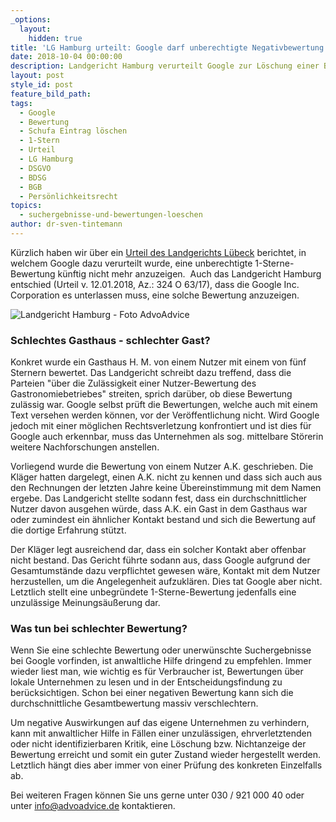 ```yaml
---
_options:
  layout:
    hidden: true
title: 'LG Hamburg urteilt: Google darf unberechtigte Negativbewertung nicht anzeigen'
date: 2018-10-04 00:00:00
description: Landgericht Hamburg verurteilt Google zur Löschung einer Bewertung
layout: post
style_id: post
feature_bild_path:
tags:
  - Google
  - Bewertung
  - Schufa Eintrag löschen
  - 1-Stern
  - Urteil
  - LG Hamburg
  - DSGVO
  - BDSG
  - BGB
  - Persönlichkeitsrecht
topics:
  - suchergebnisse-und-bewertungen-loeschen
author: dr-sven-tintemann
---
```


Kürzlich haben wir über ein [Urteil des Landgerichts Lübeck](https://advoadvice.de/blog/lg-l%C3%BCbeck-verurteilt-google-unberechtigte-1-sterne-bewertung-darf-nicht-angezeigt-werden/) berichtet, in welchem Google dazu verurteilt wurde, eine unberechtigte 1-Sterne-Bewertung künftig nicht mehr anzuzeigen.  Auch das Landgericht Hamburg entschied (Urteil v. 12.01.2018, Az.: 324 O 63/17), dass die Google Inc. Corporation es unterlassen muss, eine solche Bewertung anzuzeigen.

![Landgericht Hamburg - Foto AdvoAdvice](/uploads/lg-hamburg-außenansicht-5.JPG "Landgericht Hamburg verurteilt Google")

### Schlechtes Gasthaus - schlechter Gast?

Konkret wurde ein Gasthaus H. M. von einem Nutzer mit einem von fünf Sternern bewertet. Das Landgericht schreibt dazu treffend, dass die Parteien "über die Zulässigkeit einer Nutzer-Bewertung des Gastronomiebetriebes" streiten, sprich darüber, ob diese Bewertung zulässig war. Google selbst prüft die Bewertungen, welche auch mit einem Text versehen werden können, vor der Veröffentlichung nicht. Wird Google jedoch mit einer möglichen Rechtsverletzung konfrontiert und ist dies für Google auch erkennbar, muss das Unternehmen als sog. mittelbare Störerin weitere Nachforschungen anstellen.

Vorliegend wurde die Bewertung von einem Nutzer A.K. geschrieben. Die Kläger hatten dargelegt, einen A.K. nicht zu kennen und dass sich auch aus den Rechnungen der letzten Jahre keine Übereinstimmung mit dem Namen ergebe. Das Landgericht stellte sodann fest, dass ein durchschnittlicher Nutzer davon ausgehen würde, dass A.K. ein Gast in dem Gasthaus war oder zumindest ein ähnlicher Kontakt bestand und sich die Bewertung auf die dortige Erfahrung stützt.

Der Kläger legt ausreichend dar, dass ein solcher Kontakt aber offenbar nicht bestand. Das Gericht führte sodann aus, dass Google aufgrund der Gesamtumstände dazu verpflichtet gewesen wäre, Kontakt mit dem Nutzer herzustellen, um die Angelegenheit aufzuklären. Dies tat Google aber nicht. Letztlich stellt eine unbegründete 1-Sterne-Bewertung jedenfalls eine unzulässige Meinungsäußerung dar.

### Was tun bei schlechter Bewertung?

Wenn Sie eine schlechte Bewertung oder unerwünschte Suchergebnisse bei Google vorfinden, ist anwaltliche Hilfe dringend zu empfehlen. Immer wieder liest man, wie wichtig es für Verbraucher ist, Bewertungen über lokale Unternehmen zu lesen und in der Entscheidungsfindung zu berücksichtigen. Schon bei einer negativen Bewertung kann sich die durchschnittliche Gesamtbewertung massiv verschlechtern.

Um negative Auswirkungen auf das eigene Unternehmen zu verhindern, kann mit anwaltlicher Hilfe in Fällen einer unzulässigen, ehrverletztenden oder nicht identifizierbaren Kritik, eine Löschung bzw. Nichtanzeige der Bewertung erreicht und somit ein guter Zustand wieder hergestellt werden. Letztlich hängt dies aber immer von einer Prüfung des konkreten Einzelfalls ab.

Bei weiteren Fragen können Sie uns gerne unter 030 / 921 000 40 oder unter info@advoadvice.de kontaktieren.